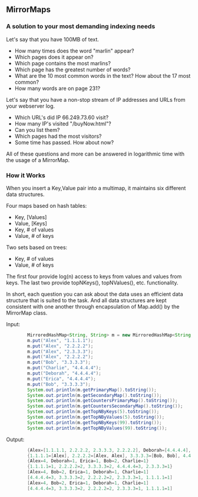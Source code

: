 ## MirrorMaps
### A solution to your most demanding indexing needs

Let's say that you have 100MB of text. 
* How many times does the word "marlin" appear? 
* Which pages does it appear on? 
* Which page contains the most marlins? 
* Which page has the greatest number of words? 
* What are the 10 most common words in the text? How about the 17 most common?
* How many words are on page 231?

Let's say that you have a non-stop stream of IP addresses and URLs from your webserver log.
* Which URL's did IP 66.249.73.60 visit?
* How many IP's visited "/buyNow.html"? 
* Can you list them? 	
* Which pages had the most visitors?
* Some time has passed. How about now? 

All of these questions and more can be answered in logarithmic time with the usage of a MirrorMap.

### How it Works

When you insert a Key,Value pair into a multimap, it maintains six different data structures.

Four maps based on hash tables:
* Key, [Values]
* Value, [Keys]
* Key, # of values
* Value, # of keys

Two sets based on trees:
* Key, # of values
* Value, # of keys

The first four provide log(n) access to keys from values and values from keys. The last two provide topNKeys(), topNValues(), etc. functionality. 

In short, each question you can ask about the data uses an efficient data structure that is suited to the task. And all data structures are kept consistent with one another through encapsulation of Map.add() by the MirrorMap class.

Input:
```java
		MirroredHashMap<String, String> m = new MirroredHashMap<String, String>();
		m.put("Alex", "1.1.1.1");
		m.put("Alex", "2.2.2.2");
		m.put("Alex", "2.3.3.3");
		m.put("Alex", "2.2.2.2");
		m.put("Bob", "3.3.3.3");
		m.put("Charlie", "4.4.4.4");
		m.put("Deborah", "4.4.4.4");
		m.put("Erica", "4.4.4.4");
		m.put("Bob", "3.3.3.3");
		System.out.println(m.getPrimaryMap().toString());
		System.out.println(m.getSecondaryMap().toString());
		System.out.println(m.getCountersPrimaryMap().toString());
		System.out.println(m.getCountersSecondaryMap().toString());
		System.out.println(m.getTopNByKeys(5).toString());
		System.out.println(m.getTopNByValues(5).toString());
		System.out.println(m.getTopNByKeys(99).toString());
		System.out.println(m.getTopNByValues(99).toString());
```
Output:
``` java
		{Alex=[1.1.1.1, 2.2.2.2, 2.3.3.3, 2.2.2.2], Deborah=[4.4.4.4], Erica=[4.4.4.4], Bob=[3.3.3.3, 3.3.3.3], Charlie=[4.4.4.4]}
		{1.1.1.1=[Alex], 2.2.2.2=[Alex, Alex], 3.3.3.3=[Bob, Bob], 4.4.4.4=[Charlie, Deborah, Erica], 2.3.3.3=[Alex]}
		{Alex=4, Deborah=1, Erica=1, Bob=2, Charlie=1}
		{1.1.1.1=1, 2.2.2.2=2, 3.3.3.3=2, 4.4.4.4=3, 2.3.3.3=1}
		[Alex=4, Bob=2, Erica=1, Deborah=1, Charlie=1]
		[4.4.4.4=3, 3.3.3.3=2, 2.2.2.2=2, 2.3.3.3=1, 1.1.1.1=1]
		[Alex=4, Bob=2, Erica=1, Deborah=1, Charlie=1]
		[4.4.4.4=3, 3.3.3.3=2, 2.2.2.2=2, 2.3.3.3=1, 1.1.1.1=1]
   ```